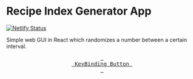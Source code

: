 # Recipe Index Generator App

[![Netlify Status](https://api.netlify.com/api/v1/badges/3c39748e-790d-4ebc-b911-ff5133f6617e/deploy-status)](https://app.netlify.com/sites/recipe-index-generator/deploys)

Simple web GUI in React which randomizes a number between a certain interval.

<div align = center>

  [<kbd> <br> KeyBinding Button <br> </kbd>][KBD]

</div>

<!---------------------------------------------------------------------------->

[KBD]: Types/KBD.md

